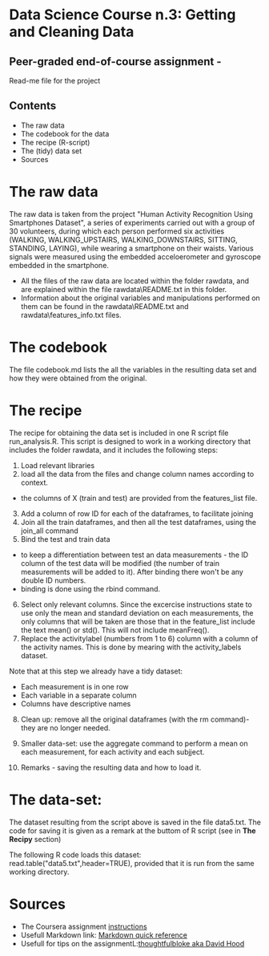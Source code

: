 # Data Science Course n.3: Getting and Cleaning Data
## Peer-graded end-of-course assignment - 

Read-me file for the project

## Contents

* The raw data
* The codebook for the data
* The recipe (R-script)
* The (tidy) data set
* Sources

# The raw data

The raw data is taken from the project "Human Activity Recognition Using Smartphones Dataset", a series of experiments carried out with a group of 30 volunteers, during which each person performed six activities (WALKING, WALKING_UPSTAIRS, WALKING_DOWNSTAIRS, SITTING, STANDING, LAYING), while wearing a smartphone on their waists. Various signals were measured using the embedded acceloerometer and gyroscope embedded in the smartphone.

* All the files of the raw data are located within the folder rawdata, and are explained within the file rawdata\README.txt in this folder.
* Information about the original variables and manipulations performed on them can be found in the rawdata\README.txt and rawdata\features_info.txt files.


# The codebook

The file codebook.md lists the all the variables in the resulting data set and how they were obtained from the original.

# The recipe

The recipe for obtaining the data set is included in one R script file run_analysis.R. This script is designed to work in a working directory that includes the folder rawdata, and it includes the following steps:

1. Load relevant libraries
2. load all the data from the files and change column names according to context. 
  * the columns of X (train and test) are provided from the features_list file.
3. Add a column of row ID for each of the dataframes, to facilitate joining
4. Join all the train dataframes, and then all the test dataframes, using the join_all command
5. Bind the test and train data
  * to keep a differentiation between test an data measurements - the ID column of the test data will be modified (the number of train measurements will be added to it). After binding there won't be any double ID numbers.
  * binding is done using the rbind command.
6. Select only relevant columns. Since the excercise instructions state to use only the mean and standard deviation on each measurements, the only columns that will be taken are those that in the feature_list include the text mean() or std(). This will not include meanFreq().
7. Replace the activitylabel (numbers from 1 to 6) column with a column of the activity names. This is done by mearing with the activity_labels dataset.

Note that at this step we already have a tidy dataset: 
  * Each measurement is in one row 
  * Each variable in a separate column
  * Columns have descriptive names

8. Clean up: remove all the original dataframes (with the rm command)- they are no longer needed.
9. Smaller data-set: use the aggregate command to perform a mean on each measurement, for each activity and each subjject.

10. Remarks - saving the resulting data and how to load it.

# The data-set:

The dataset resulting from the script above is saved in the file data5.txt. The code for saving it is given as a remark at the buttom of R script (see in **The Recipy** section)

The following R code loads this dataset: read.table("data5.txt",header=TRUE), provided that it is run from the same working directory.

# Sources

* The Coursera assignment [instructions](https://www.coursera.org/learn/data-cleaning/peer/FIZtT/getting-and-cleaning-data-course-project)
* Usefull Markdown link: [Markdown quick reference](https://en.support.wordpress.com/markdown-quick-reference)
* Usefull for tips on the assignmentL:[thoughtfulbloke aka David Hood](https://thoughtfulbloke.wordpress.com/2015/09/09/getting-and-cleaning-the-assignment)





